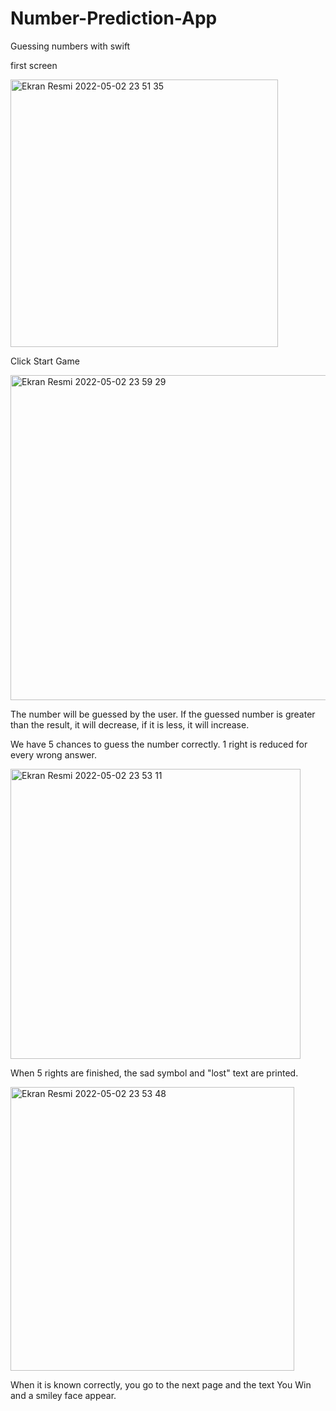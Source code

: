# Number-Prediction-App
 Guessing numbers with swift
 
 
 first screen
 
<img width="428" alt="Ekran Resmi 2022-05-02 23 51 35" src="https://user-images.githubusercontent.com/98653691/166326088-cd5ce81a-dac7-4346-b09a-b0604128a6c4.png">

Click Start Game

<img width="520" alt="Ekran Resmi 2022-05-02 23 59 29" src="https://user-images.githubusercontent.com/98653691/166326862-5e2df09c-caa9-4f08-ae35-49fc92cc04e9.png">

The number will be guessed by the user. If the guessed number is greater than the result, it will decrease, if it is less, it will increase.

We have 5 chances to guess the number correctly. 1 right is reduced for every wrong answer.


<img width="464" alt="Ekran Resmi 2022-05-02 23 53 11" src="https://user-images.githubusercontent.com/98653691/166326401-ab6055e1-e128-4384-91a7-4e6abfc7b5ea.png">


When 5 rights are finished, the sad symbol and "lost" text are printed.


<img width="454" alt="Ekran Resmi 2022-05-02 23 53 48" src="https://user-images.githubusercontent.com/98653691/166326468-0ad59c9d-5f8e-4941-91a6-601355cfdfdd.png">

When it is known correctly, you go to the next page and the text You Win and a smiley face appear.
